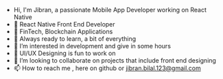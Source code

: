 - Hi, I'm Jibran, a passionate Mobile App Developer working on React Native
- 👋 React Native Front End Developer
- 🌱 FinTech, Blockchain Applications
- 🌱 Always ready to learn, a bit of everything
- 👀 I’m interested in development and give in some hours
- 🌱 UI/UX Designing is fun to work on
- 💞️ I’m looking to collaborate on projects that include front end designing
- 📫 How to reach me , here on github or jibran.bilal.123@gmail.com


<!---
xjibrannbilalkhann/xjibrannbilalkhann is a ✨ special ✨ repository because its `README.md` (this file) appears on your GitHub profile.
You can click the Preview link to take a look at your changes.
--->
